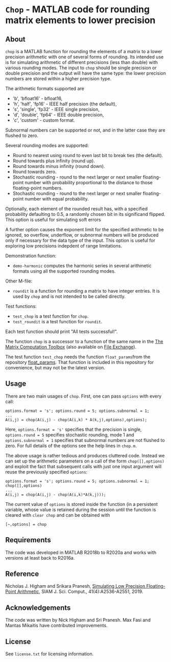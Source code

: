 `Chop` - MATLAB code for rounding matrix elements to lower precision
==========

About
-----

`chop` is a MATLAB function for rounding the elements of a matrix to a
lower precision arithmetic with one of several forms of rounding.  Its
intended use is for simulating arithmetic of different precisions (less
than double) with various rounding modes. The input to `chop` should be
single precision or double precision and the output will have the same
type: the lower precision numbers are stored within a higher precision type.

The arithmetic formats supported are 
-  'b', 'bfloat16'           - bfloat16,
-  'h', 'half', 'fp16'       - IEEE half precision (the default),
-  's', 'single', 'fp32'     - IEEE single precision,
-  'd', 'double', 'fp64'     - IEEE double precision,
-  'c', 'custom'            - custom format.

Subnormal numbers can be supported or not,
and in the latter case they are flushed to zero.

Several rounding modes are supported:
- Round to nearest using round to even last bit to break ties
  (the default).
- Round towards plus infinity (round up).
- Round towards minus infinity (round down).
- Round towards zero.
- Stochastic rounding - round to the next larger or next smaller
  floating-point number with probability proportional to
  the distance to those floating-point numbers.
- Stochastic rounding - round to the next larger or next smaller 
  floating-point number with equal probability.

Optionally, each element of the rounded result has, with a specified
probability defaulting to 0.5, a randomly chosen bit in its significand
flipped.  This option is useful for simulating soft errors

A further option causes the exponent limit for the specified arithmetic to
be ignored, so overflow, underflow, or subnormal numbers will be produced
only if necessary for the data type of the input.  This option is useful
for exploring low precisions indepdent of range limitations.

Demonstration function:
- `demo-harmonic` computes the harmonic series in several arithmetic
   formats using all the supported rounding modes.

Other M-file:

- `roundit` is a function for rounding a matrix to have integer entries.
  It is used by `chop` and is not intended to be called directly.

Test functions:
- `test_chop` is a test function for `chop`.
- `test_roundit` is a test function for `roundit`.

Each test function should print "All tests successful!".

The function `chop` is a successor to a function of the same name in the
[The Matrix Computation Toolbox](http://www.ma.man.ac.uk/~higham/mctoolbox/)
(also available on
[File Exchange](https://uk.mathworks.com/matlabcentral/fileexchange/2360-the-matrix-computation-toolbox)).

The test function `test_chop` needs the function 
`float_params`from the repository
[float_params](https://github.com/higham/float_params).
That function is included in this repository for convenience, but may not
be the latest version.

Usage
-----

There are two main usages of `chop`.
First, one can pass `options` with every call:

```
options.format = 's'; options.round = 5; options.subnormal = 1; 
...
A(i,j) = chop(A(i,j) - chop(A(i,k) * A(k,j),options),options);
```

Here, `options.format = 's'` specifies that the precision is single,
`options.round = 5` specifies stochastic rounding, mode 1
and `options.subnormal = 1` specifies that subnormal numbers are
not flushed to zero. 
For full details of the options see the help lines in `chop.m`.

The above usage is rather tedious and produces cluttered code.
Instead we can set up the arithmetic parameters on a call of the form 
`chop([],options)` and exploit the fact that subsequent calls 
with just one input argument will reuse the previously specified `options`:

```
options.format = 's'; options.round = 5; options.subnormal = 1; 
chop([],options)
...
A(i,j) = chop(A(i,j) - chop(A(i,k)*A(k,j))); 
```

The current value of `options` is stored inside the function
(in a persistent variable, whose value is retained during the session until
the function is cleared with `clear chop` and can be obtained with 

```
[~,options] = chop
```

Requirements
---------

The code was developed in MATLAB R2018b to R2020a and works with versions
at least back to R2016a.

Reference
---------

Nicholas J. Higham and Srikara Pranesh, [Simulating Low Precision
Floating-Point Arithmetic](https://epubs.siam.org/doi/10.1137/19M1251308), 
SIAM J. Sci. Comput., 41(4):A2536-A2551, 2019.

Acknowledgements
---------
The code was written by Nick Higham and Sri Pranesh.
Max Fasi and Mantas Mikaitis have contributed improvements.

License
-------

See `license.txt` for licensing information.
